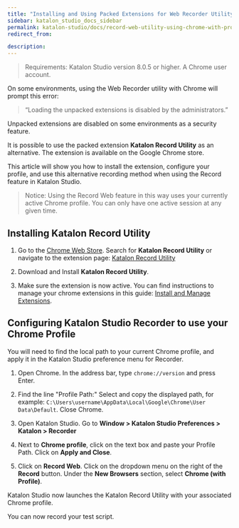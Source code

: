 ```yaml
---
title: "Installing and Using Packed Extensions for Web Recorder Utility" 
sidebar: katalon_studio_docs_sidebar
permalink: katalon-studio/docs/record-web-utility-using-chrome-with-profile.html 
redirect_from:

description: 
---
```

> Requirements: Katalon Studio version 8.0.5 or higher. A Chrome user account.

On some environments, using the Web Recorder utility with Chrome will prompt this error:
> “Loading the unpacked extensions is disabled by the administrators.”

Unpacked extensions are disabled on some environments as a security feature.

It is possible to use the packed extension **Katalon Record Utility** as an alternative. The extension is available on the Google Chrome store.

This article will show you how to install the extension, configure your profile, and use this alternative recording method when using the Record feature in Katalon Studio.

> Notice: Using the Record Web feature in this way uses your currently active Chrome profile. You can only have one active session at any given time.

## Installing Katalon Record Utility

1. Go to the [Chrome Web Store](https://chrome.google.com/webstore/category/extensions). Search for **Katalon Record Utility** or navigate to the extension page: [Katalon Record Utility](https://chrome.google.com/webstore/detail/katalon-record-utility/nhjadcbdhpaglfenolfcepmoeifeaijd)

2. Download and Install **Katalon Record Utility**.

3. Make sure the extension is now active. You can find instructions to manage your chrome extensions in this guide: [Install and Manage Extensions](https://support.google.com/chrome_webstore/answer/2664769).

## Configuring Katalon Studio Recorder to use your Chrome Profile

You will need to find the local path to your current Chrome profile, and apply it in the Katalon Studio preference menu for Recorder.

1. Open Chrome. In the address bar, type `chrome://version` and press Enter.

2. Find the line "Profile Path:" Select and copy the displayed path, for example: `C:\Users\username\AppData\Local\Google\Chrome\User Data\Default`. Close Chrome.

3. Open Katalon Studio. Go to **Window > Katalon Studio Preferences > Katalon > Recorder**

4. Next to **Chrome profile**, click on the text box and paste your Profile Path. Click on **Apply and Close**.

5. Click on **Record Web**. Click on the dropdown menu on the right of the **Record** button. Under the **New Browsers** section, select **Chrome (with Profile)**.

Katalon Studio now launches the Katalon Record Utility with your associated Chrome profile.

You can now record your test script.
